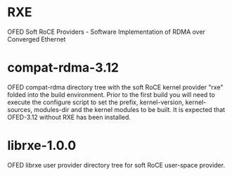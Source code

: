 RXE
===

OFED Soft RoCE Providers - Software Implementation of RDMA over Converged
Ethernet

compat-rdma-3.12
================

OFED compat-rdma directory tree with the soft RoCE kernel provider "rxe"
folded into the build environment.  Prior to the first build you will need
to execute the configure script to set the prefix, kernel-version, kernel-
sources, modules-dir and the kernel modules to be built.  It is expected
that OFED-3.12 without RXE has been installed.

librxe-1.0.0
============

OFED librxe user provider directory tree for soft RoCE user-space provider.
